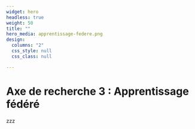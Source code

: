 ```yaml
---
widget: hero
headless: true
weight: 50
title: ""
hero_media: apprentissage-federe.png
design:
  columns: "2"
  css_style: null
  css_class: null

---
```


# Axe de recherche 3 : Apprentissage fédéré

zzz
